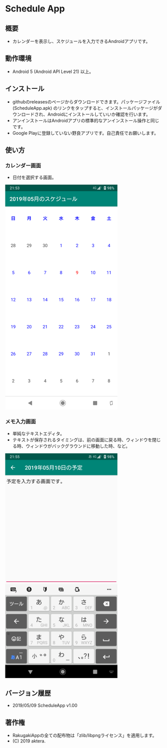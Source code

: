 ﻿# Schedule App


## 概要

- カレンダーを表示し、スケジュールを入力できるAndroidアプリです。


## 動作環境

- Android 5 (Android API Level 21) 以上。


## インストール

- githubのreleasesのページからダウンロードできます。パッケージファイル (ScheduleApp.apk) のリンクをタップすると、インストールパッケージがダウンロードされ、Androidにインストールしていいか確認を行います。
- アンインストールはAndroidアプリの標準的なアンインストール操作と同じです。
- Google Playに登録していない野良アプリです。自己責任でお願いします。


## 使い方

### カレンダー画面

- 日付を選択する画面。

![カレンダー画面](calendar.png)


### メモ入力画面

- 単純なテキストエディタ。
- テキストが保存されるタイミングは、前の画面に戻る時、ウィンドウを閉じる時、ウィンドウがバックグラウンドに移動した時、など。

![メモ入力画面](memoeditor.png)


## バージョン履歴

- 2019/05/09 ScheduleApp v1.00


## 著作権

- RakugakiAppの全ての配布物は「zlib/libpngライセンス」を適用します。
- (C) 2019 aktera.
